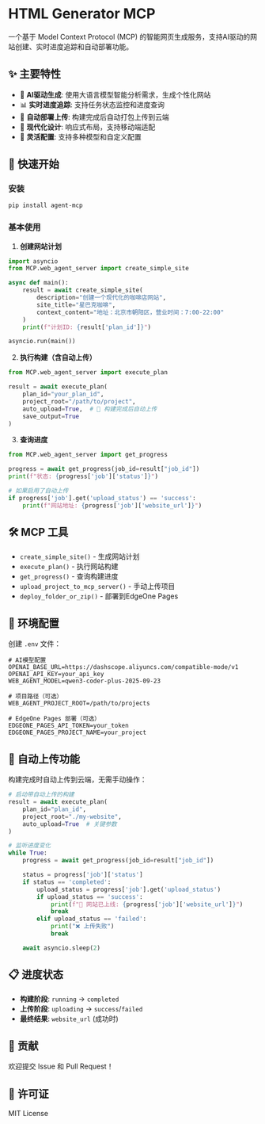 # HTML Generator MCP

一个基于 Model Context Protocol (MCP) 的智能网页生成服务，支持AI驱动的网站创建、实时进度追踪和自动部署功能。

## ✨ 主要特性

- 🤖 **AI驱动生成**: 使用大语言模型智能分析需求，生成个性化网站
- 📊 **实时进度追踪**: 支持任务状态监控和进度查询
- 🚀 **自动部署上传**: 构建完成后自动打包上传到云端
- 🎨 **现代化设计**: 响应式布局，支持移动端适配
- 🔧 **灵活配置**: 支持多种模型和自定义配置

## 🚀 快速开始

### 安装

```bash
pip install agent-mcp
```

### 基本使用

1. **创建网站计划**
```python
import asyncio
from MCP.web_agent_server import create_simple_site

async def main():
    result = await create_simple_site(
        description="创建一个现代化的咖啡店网站",
        site_title="星巴克咖啡",
        context_content="地址：北京市朝阳区，营业时间：7:00-22:00"
    )
    print(f"计划ID: {result['plan_id']}")

asyncio.run(main())
```

2. **执行构建（含自动上传）**
```python
from MCP.web_agent_server import execute_plan

result = await execute_plan(
    plan_id="your_plan_id",
    project_root="/path/to/project",
    auto_upload=True,  # 🎯 构建完成后自动上传
    save_output=True
)
```

3. **查询进度**
```python
from MCP.web_agent_server import get_progress

progress = await get_progress(job_id=result["job_id"])
print(f"状态: {progress['job']['status']}")

# 如果启用了自动上传
if progress['job'].get('upload_status') == 'success':
    print(f"网站地址: {progress['job']['website_url']}")
```

## 🛠️ MCP 工具

- `create_simple_site()` - 生成网站计划
- `execute_plan()` - 执行网站构建
- `get_progress()` - 查询构建进度
- `upload_project_to_mcp_server()` - 手动上传项目
- `deploy_folder_or_zip()` - 部署到EdgeOne Pages

## 🔧 环境配置

创建 `.env` 文件：

```env
# AI模型配置
OPENAI_BASE_URL=https://dashscope.aliyuncs.com/compatible-mode/v1
OPENAI_API_KEY=your_api_key
WEB_AGENT_MODEL=qwen3-coder-plus-2025-09-23

# 项目路径（可选）
WEB_AGENT_PROJECT_ROOT=/path/to/projects

# EdgeOne Pages 部署（可选）
EDGEONE_PAGES_API_TOKEN=your_token
EDGEONE_PAGES_PROJECT_NAME=your_project
```

## 🎯 自动上传功能

构建完成时自动上传到云端，无需手动操作：

```python
# 启动带自动上传的构建
result = await execute_plan(
    plan_id="plan_id",
    project_root="./my-website",
    auto_upload=True  # 关键参数
)

# 监听进度变化
while True:
    progress = await get_progress(job_id=result["job_id"])

    status = progress['job']['status']
    if status == 'completed':
        upload_status = progress['job'].get('upload_status')
        if upload_status == 'success':
            print(f"🎉 网站已上线: {progress['job']['website_url']}")
            break
        elif upload_status == 'failed':
            print("❌ 上传失败")
            break

    await asyncio.sleep(2)
```

## 📋 进度状态

- **构建阶段**: `running` → `completed`
- **上传阶段**: `uploading` → `success`/`failed`
- **最终结果**: `website_url` (成功时)

## 🤝 贡献

欢迎提交 Issue 和 Pull Request！

## 📄 许可证

MIT License
